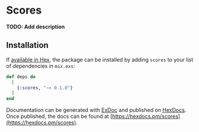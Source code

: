 # Scores

**TODO: Add description**

## Installation

If [available in Hex](https://hex.pm/docs/publish), the package can be installed
by adding `scores` to your list of dependencies in `mix.exs`:

```elixir
def deps do
  [
    {:scores, "~> 0.1.0"}
  ]
end
```

Documentation can be generated with [ExDoc](https://github.com/elixir-lang/ex_doc)
and published on [HexDocs](https://hexdocs.pm). Once published, the docs can
be found at [https://hexdocs.pm/scores](https://hexdocs.pm/scores).

